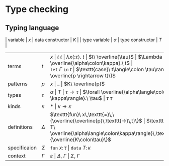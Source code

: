 # Type checking

## Typing language

| variable | $x$ | data constructor | $K$ |
| type variable | $\alpha$ | type constructor | $T$ |

|              |          |                                                                                                                                                                                                                                                               |
| ------------ | -------- | ------------------------------------------------------------------------------------------------------------------------------------------------------------------------------------------------------------------------------------------------------------- |
| terms        | $t$      | $x$ \| $t\ t$ \| $\lambda x\langle\colon\tau\rangle.\ t$ \| $t\ \overline{\tau}$ \| $\Lambda \overline{\alpha\colon\kappa}.\ t$ \|<br>$\texttt{let}\ \Gamma \ \texttt{in}\ t$ \| $\texttt{case}\ t\langle\colon \tau\rangle\ \{ \overline{p \rightarrow t}\}$ |
| patterns     | $p$      | $x$ \| \_ \| $K\ \overline{p}$                                                                                                                                                                                                                                |
| types        | $\tau$   | $\alpha$ \| $T$ \| $\tau\rightarrow\tau$ \| $\forall \overline{\alpha\langle\colon \kappa\rangle}.\ \tau$ \| $\tau\ \tau$                                                                                                                                     |
| kinds        | $\kappa$ | \* \| $\kappa\rightarrow\kappa$                                                                                                                                                                                                                               |
| definitions  | $\Delta$ | $\texttt{fun}\ x\,\texttt{=}\,\{\overline{\overline{p}\,\texttt{->}\,t}\}$ \| $\texttt{data}\ T\ \overline{\alpha\langle\colon\kappa\rangle}\,\texttt{=}\,\{\overline{K\colon\tau}\}$                                                                         |
| specificaion | $\Sigma$ | $\texttt{fun}\ x\colon\tau$ \| $\texttt{data}\ T\colon\kappa$                                                                                                                                                                                                 |
| context      | $\Gamma$ | $\varepsilon$ \| $\Delta,\ \Gamma$ \| $\Sigma,\ \Gamma$                                                                                                                                                                                                       |
